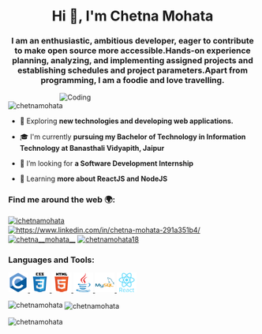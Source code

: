 <h1 align="center">Hi 👋, I'm Chetna Mohata</h1>
<h3 align="center">I am an enthusiastic, ambitious developer, eager to contribute to make open source more accessible.Hands-on experience planning, analyzing, and implementing assigned projects and establishing schedules and project parameters.Apart from programming, I am a foodie and love travelling.</h3>
<img align="right" alt="Coding" width="400" src="https://camo.githubusercontent.com/6f5e3ead776bc722fbfc3da2c8b1454a7a5f27a07b34c0ced075f90a6c25a3be/68747470733a2f2f6d69726f2e6d656469756d2e636f6d2f6d61782f313630302f302a4b32574c4d5445784c79696461374f522e676966">

<p align="left"> <img src="https://komarev.com/ghpvc/?username=chetnamohata&label=Profile%20views&color=0e75b6&style=flat" alt="chetnamohata" /> </p>

- 🤔 Exploring **new technologies and developing web applications.**

- 🎓 I'm currently **pursuing my Bachelor of Technology in Information Technology at Banasthali Vidyapith, Jaipur**

- 💼 I’m looking for **a Software Development Internship**

- 🌱 Learning **more about ReactJS and NodeJS**

<h3 align="left">Find me around the web 🌍:</h3>
<p align="left">

<a href="https://twitter.com/ichetnamohata" target="blank"><img align="center" src="https://raw.githubusercontent.com/rahuldkjain/github-profile-readme-generator/master/src/images/icons/Social/twitter.svg" alt="ichetnamohata" height="30" width="40" /></a>
<a href="https://linkedin.com/in/https://www.linkedin.com/in/chetna-mohata-291a351b4/" target="blank"><img align="center" src="https://raw.githubusercontent.com/rahuldkjain/github-profile-readme-generator/master/src/images/icons/Social/linked-in-alt.svg" alt="https://www.linkedin.com/in/chetna-mohata-291a351b4/" height="30" width="40" /></a>
<a href="https://instagram.com/chetna__mohata__" target="blank"><img align="center" src="https://raw.githubusercontent.com/rahuldkjain/github-profile-readme-generator/master/src/images/icons/Social/instagram.svg" alt="chetna__mohata__" height="30" width="40" /></a>
<a href="https://www.leetcode.com/chetnamohata18" target="blank"><img align="center" src="https://raw.githubusercontent.com/rahuldkjain/github-profile-readme-generator/master/src/images/icons/Social/leet-code.svg" alt="chetnamohata18" height="30" width="40" /></a>
</p>

<h3 align="left">Languages and Tools:</h3>
<p align="left"> <a href="https://www.cprogramming.com/" target="_blank" rel="noreferrer"> <img src="https://raw.githubusercontent.com/devicons/devicon/master/icons/c/c-original.svg" alt="c" width="40" height="40"/> </a> <a href="https://www.w3schools.com/css/" target="_blank" rel="noreferrer"> <img src="https://raw.githubusercontent.com/devicons/devicon/master/icons/css3/css3-original-wordmark.svg" alt="css3" width="40" height="40"/> </a> <a href="https://www.w3.org/html/" target="_blank" rel="noreferrer"> <img src="https://raw.githubusercontent.com/devicons/devicon/master/icons/html5/html5-original-wordmark.svg" alt="html5" width="40" height="40"/> </a> <a href="https://www.java.com" target="_blank" rel="noreferrer"> <img src="https://raw.githubusercontent.com/devicons/devicon/master/icons/java/java-original.svg" alt="java" width="40" height="40"/> </a> <a href="https://www.mysql.com/" target="_blank" rel="noreferrer"> <img src="https://raw.githubusercontent.com/devicons/devicon/master/icons/mysql/mysql-original-wordmark.svg" alt="mysql" width="40" height="40"/> </a> <a href="https://reactjs.org/" target="_blank" rel="noreferrer"> <img src="https://raw.githubusercontent.com/devicons/devicon/master/icons/react/react-original-wordmark.svg" alt="react" width="40" height="40"/> </a> </p>

<p><img align="left" src="https://github-readme-stats.vercel.app/api/top-langs?username=chetnamohata&show_icons=true&locale=en&layout=compact" alt="chetnamohata" /></p>

<p>&nbsp;<img align="center" src="https://github-readme-stats.vercel.app/api?username=chetnamohata&show_icons=true&locale=en" alt="chetnamohata" /></p>

<p><img align="center" src="https://github-readme-streak-stats.herokuapp.com/?user=chetnamohata&" alt="chetnamohata" /></p>
